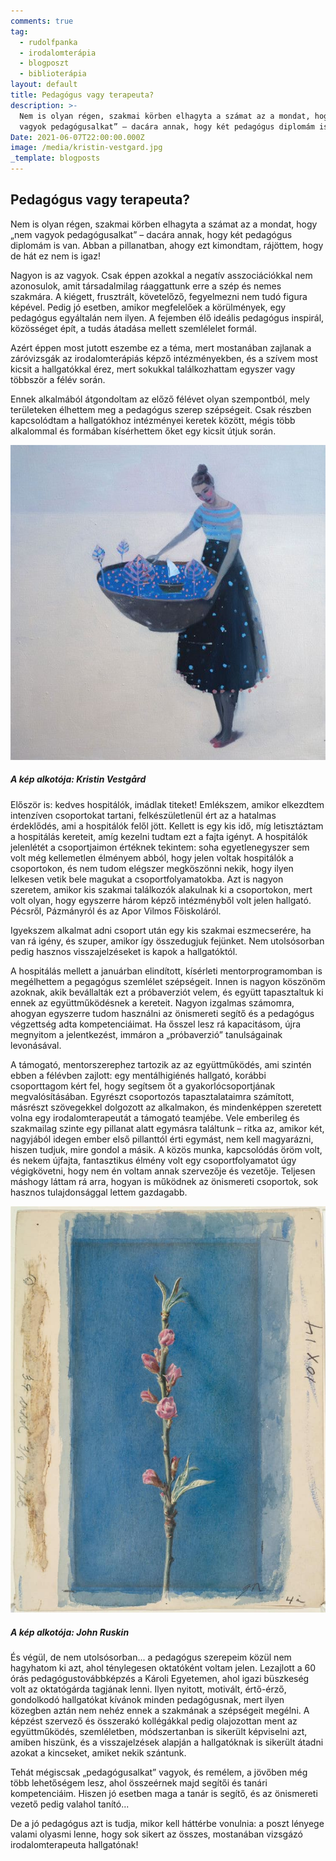 ```yaml
---
comments: true
tag:
  - rudolfpanka
  - irodalomterápia
  - blogposzt
  - biblioterápia
layout: default
title: Pedagógus vagy terapeuta?
description: >-
  Nem is olyan régen, szakmai körben elhagyta a számat az a mondat, hogy „nem
  vagyok pedagógusalkat” – dacára annak, hogy két pedagógus diplomám is van. 
Date: 2021-06-07T22:00:00.000Z
image: /media/kristin-vestgard.jpg
_template: blogposts
---
```





## Pedagógus vagy terapeuta?

Nem is olyan régen, szakmai körben elhagyta a számat az a mondat, hogy „nem vagyok pedagógusalkat” – dacára annak, hogy két pedagógus diplomám is van. Abban a pillanatban, ahogy ezt kimondtam, rájöttem, hogy de hát ez nem is igaz!

Nagyon is az vagyok. Csak éppen azokkal a negatív asszociációkkal nem azonosulok, amit társadalmilag ráaggattunk erre a szép és nemes szakmára. A kiégett, frusztrált, követelőző, fegyelmezni nem tudó figura képével. Pedig jó esetben, amikor megfelelőek a körülmények, egy pedagógus egyáltalán nem ilyen. A fejemben élő ideális pedagógus inspirál, közösséget épít, a tudás átadása mellett szemlélelet formál.

Azért éppen most jutott eszembe ez a téma, mert mostanában zajlanak a záróvizsgák az irodalomterápiás képző intézményekben, és a szívem most kicsit a hallgatókkal érez, mert sokukkal találkozhattam egyszer vagy többször a félév során.

Ennek alkalmából átgondoltam az előző félévet olyan szempontból, mely területeken élhettem meg a pedagógus szerep szépségeit. Csak részben kapcsolódtam a hallgatókhoz intézményei keretek között, mégis több alkalommal és formában kísérhettem őket egy kicsit útjuk során.

![](/media/kristin-vestgard.jpg)

##### A kép alkotója: Kristin Vestgård

Először is: kedves hospitálók, imádlak titeket! Emlékszem, amikor elkezdtem intenzíven csoportokat tartani, felkészületlenül ért az a hatalmas érdeklődés, ami a hospitálók felől jött. Kellett is egy kis idő, míg letisztáztam a hospitálás kereteit, amíg kezelni tudtam ezt a fajta igényt. A hospitálók jelenlétét a csoportjaimon értéknek tekintem: soha egyetlenegyszer sem volt még kellemetlen élményem abból, hogy jelen voltak hospitálók a csoportokon, és nem tudom elégszer megköszönni nekik, hogy ilyen lelkesen vetik bele magukat a csoportfolyamatokba. Azt is nagyon szeretem, amikor kis szakmai találkozók alakulnak ki a csoportokon, mert volt olyan, hogy egyszerre három képző intézményből volt jelen hallgató. Pécsről, Pázmányról és az Apor Vilmos Főiskoláról.

Igyekszem alkalmat adni csoport után egy kis szakmai eszmecserére, ha van rá igény, és szuper, amikor így összedugjuk fejünket. Nem utolsósorban pedig hasznos visszajelzéseket is kapok a hallgatóktól.

A hospitálás mellett a januárban elindított, kísérleti mentorprogramomban is megélhettem a pegagógus szemlélet szépségeit. Innen is nagyon köszönöm azoknak, akik bevállalták ezt a próbaverziót velem, és együtt tapasztaltuk ki ennek az együttműködésnek a kereteit. Nagyon izgalmas számomra, ahogyan egyszerre tudom használni az önismereti segítő és a pedagógus végzettség adta kompetenciáimat. Ha ősszel lesz rá kapacitásom, újra megnyitom a jelentkezést, immáron a „próbaverzió” tanulságainak levonásával.

A támogató, mentorszerephez tartozik az az együttműködés, ami szintén ebben a félévben zajlott: egy mentálhigiénés hallgató, korábbi csoporttagom kért fel, hogy segítsem őt a gyakorlócsoportjának megvalósításában. Egyrészt csoportozós tapasztalataimra számított, másrészt szövegekkel dolgozott az alkalmakon, és mindenképpen szeretett volna egy irodalomterapeutát a támogató teamjébe. Vele emberileg és szakmailag szinte egy pillanat alatt egymásra találtunk – ritka az, amikor két, nagyjából idegen ember első pillanttól érti egymást, nem kell magyarázni, hiszen tudjuk, mire gondol a másik. A közös munka, kapcsolódás öröm volt, és nekem újfajta, fantasztikus élmény volt egy csoportfolyamatot úgy végigkövetni, hogy nem én voltam annak szervezője és vezetője. Teljesen máshogy láttam rá arra, hogyan is működnek az önismereti csoportok, sok hasznos tulajdonsággal lettem gazdagabb.

![](/media/john-ruskin.jpg)

##### A kép alkotója: John Ruskin

És végül, de nem utolsósorban... a pedagógus szerepeim közül nem hagyhatom ki azt, ahol ténylegesen oktatóként voltam jelen. Lezajlott a 60 órás pedagógustovábbképzés a Károli Egyetemen, ahol igazi büszkeség volt az oktatógárda tagjának lenni. Ilyen nyitott, motivált, értő-érző, gondolkodó hallgatókat kívánok minden pedagógusnak, mert ilyen közegben aztán nem nehéz ennek a szakmának a szépségeit megélni. A képzést szervező és összerakó kollégákkal pedig olajozottan ment az együttműködés, szemléletben, módszertanban is sikerült képviselni azt, amiben hiszünk, és a visszajelzések alapján a hallgatóknak is sikerült átadni azokat a kincseket, amiket nekik szántunk.

Tehát mégiscsak „pedagógusalkat” vagyok, és remélem, a jövőben még több lehetőségem lesz, ahol összeérnek majd segítői és tanári kompetenciáim. Hiszen jó esetben maga a tanár is segítő, és az önismereti vezető pedig valahol tanító...

De a jó pedagógus azt is tudja, mikor kell háttérbe vonulnia: a poszt lényege valami olyasmi lenne, hogy sok sikert az összes, mostanában vizsgázó irodalomterapeuta hallgatónak!
